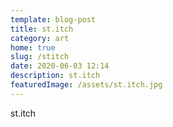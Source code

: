 ```yaml
---
template: blog-post
title: st.itch
category: art
home: true
slug: /stitch
date: 2020-06-03 12:14
description: st.itch
featuredImage: /assets/st.itch.jpg
---
```

st.itch